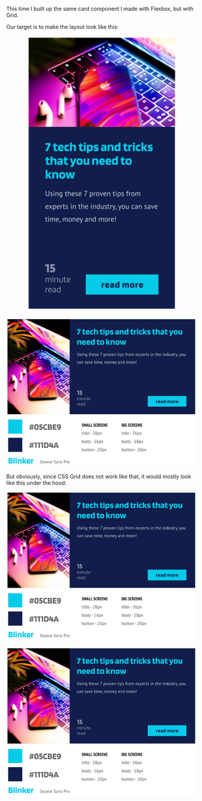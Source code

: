 This time I built up the same card component I made with Flexbox, but with Grid.

Our target is to make the layout look like this:

<p align="center">
    <img src="https://github.com/Jplaudir8/Front-end-exercises/blob/master/Practicing/Making%20a%20card%20component%20with%20Flexbox/Image-1.png" width="400" alt="" title="Arrangement">
</p>

<p align="center">
    <img src="https://github.com/Jplaudir8/Front-end-exercises/blob/master/Practicing/Making%20a%20card%20component%20with%20Flexbox/Image-2.png" width="800" alt="" title="Color and Font Scheme">
</p>

But obviously, since CSS Grid does not work like that, it would mostly look like this under the hood:

<p align="center">
    <img src="https://github.com/Jplaudir8/Front-end-exercises/blob/master/Practicing/Making%20a%20card%20component%20with%20Flexbox/Image-2.png" width="800" alt="" title="Color and Font Scheme">
</p>

<p align="center">
    <img src="https://github.com/Jplaudir8/Front-end-exercises/blob/master/Practicing/Making%20a%20card%20component%20with%20Flexbox/Image-2.png" width="800" alt="" title="Color and Font Scheme">
</p>

